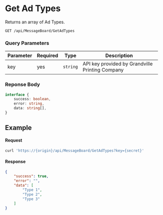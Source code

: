 # Get Ad Types

Returns an array of Ad Types.

```plaintext
GET /api/MessageBoard/GetAdTypes
```

### Query Parameters

| Parameter     | Required | Type                                   | Description                                        |
| ------------- | -------- | -------------------------------------- | -------------------------------------------------- |
| key           | yes      | `string`                               | API key provided by Grandville Printing Company    |

### Reponse Body

```typescript
interface {
    success: boolean,
    error: string,
    data: string[],
}
```

## Example

#### Request

```bash
curl 'https://{origin}/api/MessageBoard/GetAdTypes?key={secret}'
```

#### Response

```json
{
    "success": true,
    "error": "",
    "data": [
        "Type 1",
        "Type 2",
        "Type 3"
    ]
}
```
